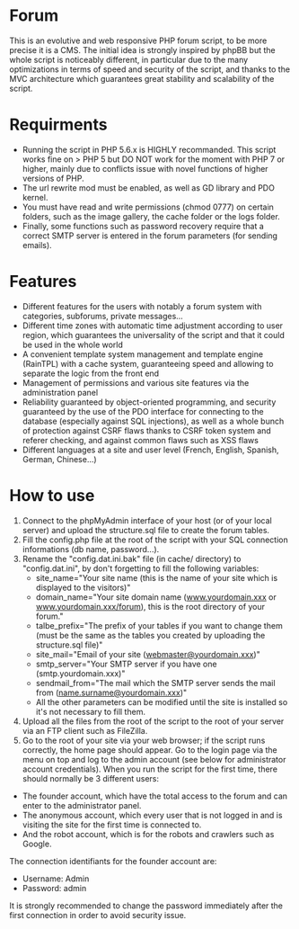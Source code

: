 # Forum
This is an evolutive and web responsive PHP forum script, to be more precise it is a CMS. The initial idea is strongly inspired by phpBB but the whole script is noticeably different, in particular due to the many optimizations in terms of speed and security of the script, and thanks to the MVC architecture which guarantees great stability and scalability of the script.
# Requirments
* Running the script in PHP 5.6.x is HIGHLY recommanded. This script works fine on > PHP 5 but DO NOT work for the moment with PHP 7 or higher, mainly due to conflicts issue with novel functions of higher versions of PHP.
* The url rewrite mod must be enabled, as well as GD library and PDO kernel.
* You must have read and write permissions (chmod 0777) on certain folders, such as the image gallery, the cache folder or the logs folder.
* Finally, some functions such as password recovery require that a correct SMTP server is entered in the forum parameters (for sending emails).
# Features
* Different features for the users with notably a forum system with categories, subforums, private messages...
* Different time zones with automatic time adjustment according to user region, which guarantees the universality of the script and that it could be used in the whole world
* A convenient template system management and template engine (RainTPL) with a cache system, guaranteeing speed and allowing to separate the logic from the front end
* Management of permissions and various site features via the administration panel
* Reliability guaranteed by object-oriented programming, and security guaranteed by the use of the PDO interface for connecting to the database (especially against SQL injections), as well as a whole bunch of protection against CSRF flaws thanks to CSRF token system and referer checking, and against common flaws such as XSS flaws
* Different languages at a site and user level (French, English, Spanish, German, Chinese...)
# How to use
1. Connect to the phpMyAdmin interface of your host (or of your local server)  and upload the structure.sql file to create the forum tables.
2. Fill the config.php file at the root of the script with your SQL connection informations (db name, password...).
3. Rename the "config.dat.ini.bak" file (in cache/ directory) to "config.dat.ini", by don't forgetting to fill the following variables:
	* site_name="Your site name (this is the name of your site which is displayed to the visitors)"
	* domain_name="Your site domain name (www.yourdomain.xxx or www.yourdomain.xxx/forum), this is the root directory of your forum."
	* talbe_prefix="The prefix of your tables if you want to change them (must be the same as the tables you created by uploading the structure.sql file)"
	* site_mail="Email of your site (webmaster@yourdomain.xxx)"
	* smtp_server="Your SMTP server if you have one (smtp.yourdomain.xxx)"
	* sendmail_from="The mail which the SMTP server sends the mail from (name.surname@yourdomain.xxx)"
	* All the other parameters can be modified until the site is installed so it's not necessary to fill them.
4. Upload all the files from the root of the script to the root of your server via an FTP client such as FileZilla.
5. Go to the root of your site via your web browser; if the script runs correctly, the home page should appear. Go to the login page via the menu on top and log to the admin account (see below for administrator account credentials).
When you run the script for the first time, there should normally be 3 different users:
* The founder account, which have the total access to the forum and can enter to the administrator panel.
* The anonymous account, which every user that is not logged in and is visiting the site for the first time is connected to.
* And the robot account, which is for the robots and crawlers such as Google.

The connection identifiants for the founder account are:
* Username: Admin
* Password: admin

It is strongly recommended to change the password immediately after the first connection in order to avoid security issue.
